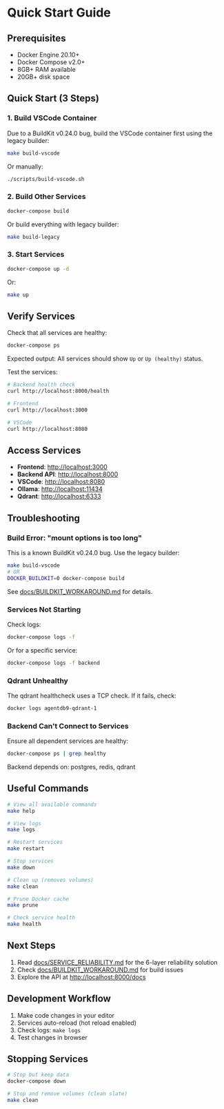 # Quick Start Guide

## Prerequisites

- Docker Engine 20.10+
- Docker Compose v2.0+
- 8GB+ RAM available
- 20GB+ disk space

## Quick Start (3 Steps)

### 1. Build VSCode Container

Due to a BuildKit v0.24.0 bug, build the VSCode container first using the legacy builder:

```bash
make build-vscode
```

Or manually:

```bash
./scripts/build-vscode.sh
```

### 2. Build Other Services

```bash
docker-compose build
```

Or build everything with legacy builder:

```bash
make build-legacy
```

### 3. Start Services

```bash
docker-compose up -d
```

Or:

```bash
make up
```

## Verify Services

Check that all services are healthy:

```bash
docker-compose ps
```

Expected output: All services should show `Up` or `Up (healthy)` status.

Test the services:

```bash
# Backend health check
curl http://localhost:8000/health

# Frontend
curl http://localhost:3000

# VSCode
curl http://localhost:8080
```

## Access Services

- **Frontend**: [http://localhost:3000](http://localhost:3000)
- **Backend API**: [http://localhost:8000](http://localhost:8000)
- **VSCode**: [http://localhost:8080](http://localhost:8080)
- **Ollama**: [http://localhost:11434](http://localhost:11434)
- **Qdrant**: [http://localhost:6333](http://localhost:6333)

## Troubleshooting

### Build Error: "mount options is too long"

This is a known BuildKit v0.24.0 bug. Use the legacy builder:

```bash
make build-vscode
# OR
DOCKER_BUILDKIT=0 docker-compose build
```

See [docs/BUILDKIT_WORKAROUND.md](docs/BUILDKIT_WORKAROUND.md) for details.

### Services Not Starting

Check logs:

```bash
docker-compose logs -f
```

Or for a specific service:

```bash
docker-compose logs -f backend
```

### Qdrant Unhealthy

The qdrant healthcheck uses a TCP check. If it fails, check:

```bash
docker logs agentdb9-qdrant-1
```

### Backend Can't Connect to Services

Ensure all dependent services are healthy:

```bash
docker-compose ps | grep healthy
```

Backend depends on: postgres, redis, qdrant

## Useful Commands

```bash
# View all available commands
make help

# View logs
make logs

# Restart services
make restart

# Stop services
make down

# Clean up (removes volumes)
make clean

# Prune Docker cache
make prune

# Check service health
make health
```

## Next Steps

1. Read [docs/SERVICE_RELIABILITY.md](docs/SERVICE_RELIABILITY.md) for the 6-layer reliability solution
2. Check [docs/BUILDKIT_WORKAROUND.md](docs/BUILDKIT_WORKAROUND.md) for build issues
3. Explore the API at [http://localhost:8000/docs](http://localhost:8000/docs)

## Development Workflow

1. Make code changes in your editor
2. Services auto-reload (hot reload enabled)
3. Check logs: `make logs`
4. Test changes in browser

## Stopping Services

```bash
# Stop but keep data
docker-compose down

# Stop and remove volumes (clean slate)
make clean
```
